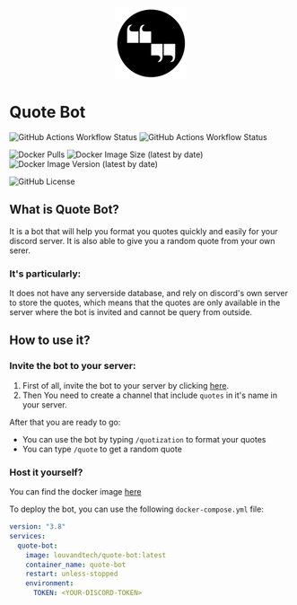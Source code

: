 <p align="center">
  <a href="icon.png" target="_blank">
    <img src="icon.png" alt="Logo" width="128" height="128">
  </a>
</p>

# Quote Bot
![GitHub Actions Workflow Status](https://img.shields.io/github/actions/workflow/status/louvandtech/quote-bot/docker-build-push.yml?style=for-the-badge&label=Build%20%26%20Push)
![GitHub Actions Workflow Status](https://img.shields.io/github/actions/workflow/status/louvandtech/quote-bot/docker-build-validation.yml?style=for-the-badge&label=Build%20on%20main)

![Docker Pulls](https://img.shields.io/docker/pulls/louvandtech/quote-bot?style=for-the-badge)
![Docker Image Size (latest by date)](https://img.shields.io/docker/image-size/louvandtech/quote-bot?style=for-the-badge)
![Docker Image Version (latest by date)](https://img.shields.io/docker/v/louvandtech/quote-bot?style=for-the-badge)

![GitHub License](https://img.shields.io/github/license/louvandtech/quote-bot?style=for-the-badge)



## What is Quote Bot?
It is a bot that will help you format you quotes quickly and easily for your discord server.
It is also able to give you a random quote from your own serer.

### It's particularly:
It does not have any serverside database, and rely on discord's own server to store the quotes, which means that the quotes are only available in the server where the bot is invited and cannot be query from outside.

## How to use it?

### Invite the bot to your server:
1. First of all, invite the bot to your server by clicking [here](https://discord.com/api/oauth2/authorize?client_id=1090565153495453716&permissions=11264&scope=bot). 
2. Then You need to create a channel that include `quotes` in it's name in your server.

After that you are ready to go: 
- You can use the bot by typing `/quotization` to format your quotes
- You can type `/quote` to get a random quote

### Host it yourself?
You can find the docker image [here](https://hub.docker.com/r/louvandtech/quote-bot)

To deploy the bot, you can use the following `docker-compose.yml` file:
```yaml
version: "3.8"
services:
  quote-bot:
    image: louvandtech/quote-bot:latest
    container_name: quote-bot
    restart: unless-stopped
    environment:
      TOKEN: <YOUR-DISCORD-TOKEN>
```
